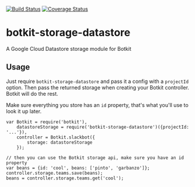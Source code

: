 [![Build Status](https://travis-ci.org/fabito/botkit-storage-datastore.svg?branch=master)](https://travis-ci.org/fabito/botkit-storage-datastore)
[![Coverage Status](https://coveralls.io/repos/github/fabito/botkit-storage-datastore/badge.svg?branch=master)](https://coveralls.io/github/fabito/botkit-storage-datastore?branch=master)

# botkit-storage-datastore

A Google Cloud Datastore storage module for Botkit

## Usage

Just require `botkit-storage-datastore` and pass it a config with a `projectId` option.
Then pass the returned storage when creating your Botkit controller. Botkit will do the rest.

Make sure everything you store has an `id` property, that's what you'll use to look it up later.

```
var Botkit = require('botkit'),
    datastoreStorage = require('botkit-storage-datastore')({projectId: '...'}),
    controller = Botkit.slackbot({
        storage: datastoreStorage
    });
```

```
// then you can use the Botkit storage api, make sure you have an id property
var beans = {id: 'cool', beans: ['pinto', 'garbanzo']};
controller.storage.teams.save(beans);
beans = controller.storage.teams.get('cool');
```